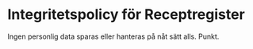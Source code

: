# Integritetspolicy för Receptregister

Ingen personlig data sparas eller hanteras på nåt sätt alls. Punkt.
